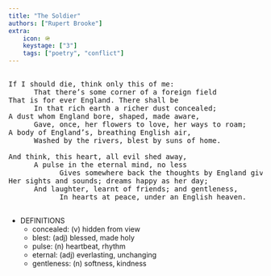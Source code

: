 ```yaml
---
title: "The Soldier"
authors: ["Rupert Brooke"]
extra:
    icon: 🪖
    keystage: ["3"]
    tags: ["poetry", "conflict"]
---
```


<pre class="language-pre">

If I should die, think only this of me:  
      That there’s some corner of a foreign field  
That is for ever England. There shall be  
      In that rich earth a richer dust concealed;  
A dust whom England bore, shaped, made aware,  
      Gave, once, her flowers to love, her ways to roam;  
A body of England’s, breathing English air,  
      Washed by the rivers, blest by suns of home.  
  
And think, this heart, all evil shed away,  
      A pulse in the eternal mind, no less  
            Gives somewhere back the thoughts by England given;  
Her sights and sounds; dreams happy as her day;  
      And laughter, learnt of friends; and gentleness,  
            In hearts at peace, under an English heaven.  
            
</pre>

- DEFINITIONS
  - concealed: (v) hidden from view  
  - blest: (adj) blessed, made holy  
  - pulse: (n) heartbeat, rhythm  
  - eternal: (adj) everlasting, unchanging  
  - gentleness: (n) softness, kindness

